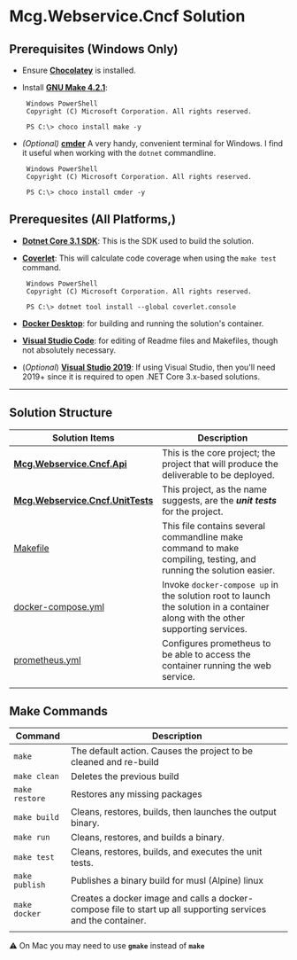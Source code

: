 ﻿# Mcg.Webservice.Cncf Solution

## Prerequisites (Windows Only)

- Ensure **[Chocolatey](https://chocolatey.org/install)** is installed.

- Install **[GNU Make 4.2.1](https://chocolatey.org/packages/make)**:

  ```shell
   Windows PowerShell
   Copyright (C) Microsoft Corporation. All rights reserved.

   PS C:\> choco install make -y
  ```

- _(Optional)_ **[cmder](https://cmder.net/)** A very handy, convenient terminal for Windows.  I find it useful when working with the `dotnet` commandline.

  ```shell
   Windows PowerShell
   Copyright (C) Microsoft Corporation. All rights reserved.

   PS C:\> choco install cmder -y
  ```

## Prerequesites (All Platforms,)

- **[Dotnet Core 3.1 SDK](https://dotnet.microsoft.com/download/dotnet-core/3.1)**: This is the SDK used to build the solution.
- **[Coverlet](https://github.com/tonerdo/coverlet?WT.mc_id=-blog-scottha#coverlet)**: This will calculate code coverage when using the `make test` command.

  ```shell
   Windows PowerShell
   Copyright (C) Microsoft Corporation. All rights reserved.

   PS C:\> dotnet tool install --global coverlet.console
  ```

- **[Docker Desktop](https://www.docker.com/products/docker-desktop)**: for building and running the solution's container.
- **[Visual Studio Code](https://visualstudio.microsoft.com/vs/)**: for editing of Readme files and Makefiles, though not absolutely necessary.
- (_Optional_) **[Visual Studio 2019](https://visualstudio.microsoft.com/vs/)**: If using Visual Studio, then you'll need 2019+ since it is required to open .NET Core 3.x-based solutions.

---

## Solution Structure

| **Solution Items**                                                                   | **Description**                                                                                                                 |
| ------------------------------------------------------------------------------------ | ------------------------------------------------------------------------------------------------------------------------------- |
| **[Mcg.Webservice.Cncf.Api](./Mcg.Webservice.Cncf.Api/Readme.md)**                     | This is the core project; the project that will produce the deliverable to be deployed.                                         |
| **[Mcg.Webservice.Cncf.UnitTests](./Mcg.Webservice.Cncf.UnitTests/Readme.md)** | This project, as the name suggests, are the **_unit tests_** for the project.                                                   |
| [Makefile](./Makefile)                                                               | This file contains several commandline make command to make compiling, testing, and running the solution easier.                |
| [docker-compose.yml](./docker-compose.yml)                                           | Invoke `docker-compose up` in the solution root to launch the solution in a container along with the other supporting services. |
| [prometheus.yml](./prometheus.yml)                                                   | Configures prometheus to be able to access the container running the web service.                                               |
|                                                                                      |                                                                                                                                 |

## Make Commands

| **Command**    | **Description**                                                                                               |
| -------------- | ------------------------------------------------------------------------------------------------------------- |
| `make`         | The default action. Causes the project to be cleaned and re-build                                             |
| `make clean`   | Deletes the previous build                                                                                    |
| `make restore` | Restores any missing packages                                                                                 |
| `make build`   | Cleans, restores, builds, then launches the output binary.                                                    |
| `make run`     | Cleans, restores, and builds a binary.                                                                        |
| `make test`    | Cleans, restores, builds, and executes the unit tests.                                                        |
| `make publish` | Publishes a binary build for musl (Alpine) linux                                                              |
| `make docker`  | Creates a docker image and calls a docker-compose file to start up all supporting services and the container. |
|                |                                                                                                               |

 :warning: On Mac you may need to use **`gmake`** instead of **`make`**
